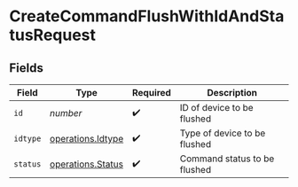 # CreateCommandFlushWithIdAndStatusRequest


## Fields

| Field                                                  | Type                                                   | Required                                               | Description                                            |
| ------------------------------------------------------ | ------------------------------------------------------ | ------------------------------------------------------ | ------------------------------------------------------ |
| `id`                                                   | *number*                                               | :heavy_check_mark:                                     | ID of device to be flushed                             |
| `idtype`                                               | [operations.Idtype](../../models/operations/idtype.md) | :heavy_check_mark:                                     | Type of device to be flushed                           |
| `status`                                               | [operations.Status](../../models/operations/status.md) | :heavy_check_mark:                                     | Command status to be flushed                           |